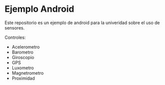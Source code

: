 
Ejemplo Android
=======================================================

Este repositorio es un ejemplo de android para la univeridad sobre el uso de sensores.

Controles:

* Acelerometro
* Barometro
* Giroscopio
* GPS
* Luxometro
* Magnetrometro
* Proximidad
